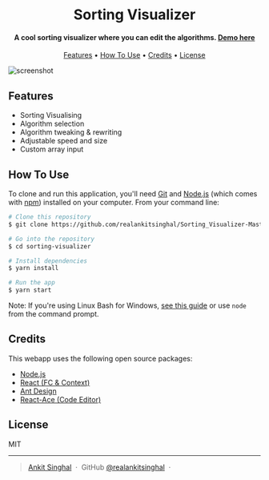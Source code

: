 
<h1 align="center">
  Sorting Visualizer
  <br>
</h1>

<h4 align="center">A cool sorting visualizer where you can edit the algorithms. <a href="https://stoica.dev/sorting-visualizer/">Demo here</a></h4>

<p align="center">
  <a href="#features">Features</a> •
  <a href="#how-to-use">How To Use</a> •
  <a href="#credits">Credits</a> •
  <a href="#license">License</a>
</p>

![screenshot](https://raw.githubusercontent.com/stoicaandrei/sorting-visualizer/master/content/demo.gif)

## Features

* Sorting Visualising
* Algorithm selection
* Algorithm tweaking & rewriting
* Adjustable speed and size
* Custom array input

## How To Use

To clone and run this application, you'll need [Git](https://git-scm.com) and [Node.js](https://nodejs.org/en/download/) (which comes with [npm](http://npmjs.com)) installed on your computer. From your command line:

```bash
# Clone this repository
$ git clone https://github.com/realankitsinghal/Sorting_Visualizer-Master/

# Go into the repository
$ cd sorting-visualizer

# Install dependencies
$ yarn install

# Run the app
$ yarn start
```

Note: If you're using Linux Bash for Windows, [see this guide](https://www.howtogeek.com/261575/how-to-run-graphical-linux-desktop-applications-from-windows-10s-bash-shell/) or use `node` from the command prompt.

## Credits

This webapp uses the following open source packages:

- [Node.js](https://nodejs.org/)
- [React (FC & Context)](https://reactjs.org/)
- [Ant Design](https://ant.design/)
- [React-Ace (Code Editor)](https://github.com/securingsincity/react-ace)

## License

MIT

---

> [Ankit Singhal](https://ankitsinghal.me/) &nbsp;&middot;&nbsp;
> GitHub [@realankitsinghal](https://github.com/realankitsinghal) &nbsp;&middot;&nbsp;
